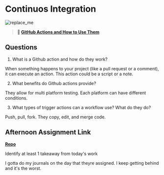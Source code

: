 # Continuos Integration

![replace_me](https://codeworks.blob.core.windows.net/public/assets/img/illustrations/placeholder.svg)

> **📖 [GitHub Actions and How to Use Them](https://codeworksacademy.com/fs-student-guide/resources/wk8-9/05-Github-Actions)**

## Questions

1. What is a Github action and how do they work?

When something happens to your project (like a pull request or a comment), it can execute an action. This action could be a script or a note.

2. What benefits do Github actions provide?

They allow for multi platform testing. Each platform can have different conditions.

3. What types of trigger actions can a workflow use? What do they do?

Push, pull, fork. They copy, edit, and merge code.

## Afternoon Assignment Link

**[Repo](https://github.com/JacksonHagen/capstone)**

Identify at least 1 takeaway from today's work

I gotta do my journals on the day that theyre assigned. I keep getting behind and it's the worst.